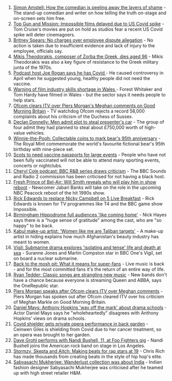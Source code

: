 1. [Simon Amstell: How the comedian is peeling away the layers of shame](https://www.bbc.co.uk/news/entertainment-arts-58228429?at_medium=RSS&at_campaign=KARANGA) - The stand-up comedian and writer on how telling the truth on-stage and on-screen sets him free.
2. [Top Gun and Mission: Impossible films delayed due to US Covid spike](https://www.bbc.co.uk/news/entertainment-arts-58419680?at_medium=RSS&at_campaign=KARANGA) - Tom Cruise's movies are put on hold as studios fear a recent US Covid spike will deter cinemagoers.
3. [Britney Spears: No charges over employee dispute allegation](https://www.bbc.co.uk/news/entertainment-arts-58419672?at_medium=RSS&at_campaign=KARANGA) - No action is taken due to insufficient evidence and lack of injury to the employee, officials say.
4. [Mikis Theodorakis, composer of Zorba the Greek, dies aged 96](https://www.bbc.co.uk/news/world-europe-58419832?at_medium=RSS&at_campaign=KARANGA) - Mikis Theodorakis was also a key figure of resistance to the Greek military junta of the 1970s.
5. [Podcast host Joe Rogan says he has Covid  ](https://www.bbc.co.uk/news/world-us-canada-58416801?at_medium=RSS&at_campaign=KARANGA) - He caused controversy in April when he suggested young, healthy people did not need the vaccine.
6. [Warning of film industry skills shortage in Wales ](https://www.bbc.co.uk/news/uk-wales-58409551?at_medium=RSS&at_campaign=KARANGA) - Forest Whitaker and Tom Hardy have filmed in Wales - but the sector says it needs people to help stars.
7. [Ofcom clears ITV over Piers Morgan's Meghan comments on Good Morning Britain](https://www.bbc.co.uk/news/entertainment-arts-58354662?at_medium=RSS&at_campaign=KARANGA) - TV watchdog Ofcom rejects a record 58,000 complaints about his criticism of the Duchess of Sussex.
8. [Declan Donnelly: Men admit plot to steal presenter's car](https://www.bbc.co.uk/news/uk-england-london-58409349?at_medium=RSS&at_campaign=KARANGA) - The group of four admit they had planned to steal about £750,000 worth of high-value vehicles.
9. [Winnie-the-Pooh: Collectable coins to mark bear's 95th anniversary](https://www.bbc.co.uk/news/uk-wales-58410507?at_medium=RSS&at_campaign=KARANGA) - The Royal Mint commemorate the world's favourite fictional bear's 95th birthday with nine-piece set.
10. [Scots to need vaccine passports for large events](https://www.bbc.co.uk/news/uk-scotland-58412832?at_medium=RSS&at_campaign=KARANGA) - People who have not been fully vaccinated will not be able to attend many sporting events, concerts or nightclubs.
11. [Cheryl Cole podcast: BBC R&B series draws criticism](https://www.bbc.co.uk/news/newsbeat-58408240?at_medium=RSS&at_campaign=KARANGA) - The BBC Sounds and Radio 2 commission has been criticised for not having a black host.
12. [Fresh Prince of Bel-Air: Will Smith reveals who will play him in show reboot](https://www.bbc.co.uk/news/entertainment-arts-58406350?at_medium=RSS&at_campaign=KARANGA) - Newcomer Jabari Banks will take on the role in the upcoming NBC Peacock reboot of the hit 1990s show.
13. [Rick Edwards to replace Nicky Campbell on 5 Live Breakfast](https://www.bbc.co.uk/news/entertainment-arts-58409715?at_medium=RSS&at_campaign=KARANGA) - Rick Edwards is known for TV programmes like T4 and the BBC game show Impossible.
14. [Birmingham Hippodrome full audiences 'like coming home'](https://www.bbc.co.uk/news/uk-england-birmingham-58408168?at_medium=RSS&at_campaign=KARANGA) - Nick Hayes says there is a "huge sense of gratitude" among the cast, who are "so happy" to be back.
15. [Kabul make-up artist: 'Women like me are Taliban targets'](https://www.bbc.co.uk/news/stories-58388333?at_medium=RSS&at_campaign=KARANGA) - A make-up artist in hiding explains how much Afghanistan's beauty industry has meant to women.
16. [Vigil: Submarine drama explores 'isolating and tense' life and death at sea](https://www.bbc.co.uk/news/entertainment-arts-58334990?at_medium=RSS&at_campaign=KARANGA) - Suranne Jones and Martin Compston star in BBC One's Vigil, set on board a nuclear submarine.
17. [Back to the mosh pit: What it means for super-fans](https://www.bbc.co.uk/news/stories-58284331?at_medium=RSS&at_campaign=KARANGA) - Live music is back - and for the most committed fans it's the return of an entire way of life.
18. [Ryan Tedder: Classic songs are strangling new music](https://www.bbc.co.uk/news/entertainment-arts-58329477?at_medium=RSS&at_campaign=KARANGA) - New bands don't have a chance because everyone is streaming Queen and ABBA, says the OneRepublic star.
19. [Piers Morgan speaks after Ofcom clears ITV over Meghan comments](https://www.bbc.co.uk/news/entertainment-arts-58415588?at_medium=RSS&at_campaign=KARANGA) - Piers Morgan has spoken out after Ofcom cleared ITV over his criticism of Meghan Markle on Good Morning Britain.
20. [Daniel Mays: Anthony Hopkins 'way off the mark' about drama schools](https://www.bbc.co.uk/news/entertainment-arts-58414816?at_medium=RSS&at_campaign=KARANGA) - Actor Daniel Mays says he "wholeheartedly" disagrees with Anthony Hopkins’ views on drama schools.
21. [Covid shielder gets private opera performance in back garden](https://www.bbc.co.uk/news/uk-england-london-58414445?at_medium=RSS&at_campaign=KARANGA) - Ceinwen Giles is shielding from Covid due to her cancer treatment, so an opera was brought to her garden.
22. [Dave Grohl performs with Nandi Bushell, 11, at Foo Fighters gig](https://www.bbc.co.uk/news/uk-england-suffolk-58398324?at_medium=RSS&at_campaign=KARANGA) - Nandi Bushell joins the American rock band on stage in Los Angeles.
23. [Stormzy, Skepta and Aitch: Making beats for rap stars at 19](https://www.bbc.co.uk/news/uk-wales-58355499?at_medium=RSS&at_campaign=KARANGA) - Chris Rich has made thousands from creating beats in the style of hip hop's elite.
24. [Sabyasachi Mukherjee: Wanderlust collection was about India](https://www.bbc.co.uk/news/world-asia-58355795?at_medium=RSS&at_campaign=KARANGA) - Indian fashion designer Sabyasachi Mukherjee was criticised after he teamed up with high street retailer H&M.
